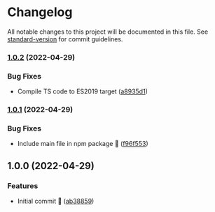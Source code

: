 # Changelog

All notable changes to this project will be documented in this file. See [standard-version](https://github.com/conventional-changelog/standard-version) for commit guidelines.

### [1.0.2](https://github.com/viswiz-io/viswiz-cypress/compare/v1.0.1...v1.0.2) (2022-04-29)


### Bug Fixes

* Compile TS code to ES2019 target ([a8935d1](https://github.com/viswiz-io/viswiz-cypress/commit/a8935d16968df3131eec956c44e5869cd167c2d8))

### [1.0.1](https://github.com/viswiz-io/viswiz-cypress/compare/v1.0.0...v1.0.1) (2022-04-29)


### Bug Fixes

* Include main file in npm package :bug: ([f96f553](https://github.com/viswiz-io/viswiz-cypress/commit/f96f5533ee87d66b7a2ed6e6af4abf11115364e7))

## 1.0.0 (2022-04-29)


### Features

* Initial commit :tada: ([ab38859](https://github.com/viswiz-io/viswiz-cypress/commit/ab38859d50f5dc4a5a931871a9b1d5fb5b9a4c29))

